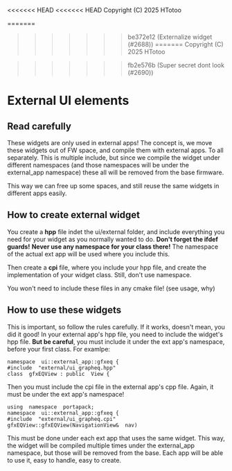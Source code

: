 
<<<<<<< HEAD
<<<<<<< HEAD
Copyright (C) 2025 HTotoo


=======
>>>>>>> be372e12 (Externalize widget (#2688))
=======
Copyright (C) 2025 HTotoo


>>>>>>> fb2e576b (Super secret dont look (#2690))
# External UI elements

  
## Read carefully
  

These widgets are only used in external apps! 
The concept is, we move these widgets out of FW space, and compile them with external apps. To all separately. This is multiple include, but since we compile the widget under different namespaces (and those namespaces will be under the external_app namespace) these all will be removed from the base firmware.

This way we can free up some spaces, and still reuse the same widgets in different apps easily.

## How to create external widget

You create a **hpp** file indet the ui/external folder, and include everything you need for your widget as you normally wanted to do. 
**Don't forget the ifdef guards!** 
**Never use any namespace for your class there!** The namespace of the actual ext app will be used where you include this.

Then create a **cpi** file, where you include your hpp file, and create the implementation of your widget class. Still, don't use namespace.

You won't need to include these files in any cmake file! (see usage, why)

## How to use these widgets

This is important, so follow the rules carefully. If it works, doesn't mean, you did it good!
In your external app's hpp file, you need to include the widget's hpp file. 
**But be careful**, you must include it under the ext app's namespace, before your first class. For examlpe:

    namespace  ui::external_app::gfxeq {
    #include  "external/ui_grapheq.hpp"
    class  gfxEQView : public  View {
Then you must include the cpi file in the external app's cpp file. Again, it must be under the ext app's namespace!

    using  namespace  portapack;
    namespace  ui::external_app::gfxeq {
    #include  "external/ui_grapheq.cpi"
    gfxEQView::gfxEQView(NavigationView&  nav)

This must be done under each ext app that uses the same widget.
This way, the widget will be compiled multiple times under the external_app namespace, but those will be removed from the base. Each app will be able to use it, easy to handle, easy to create.